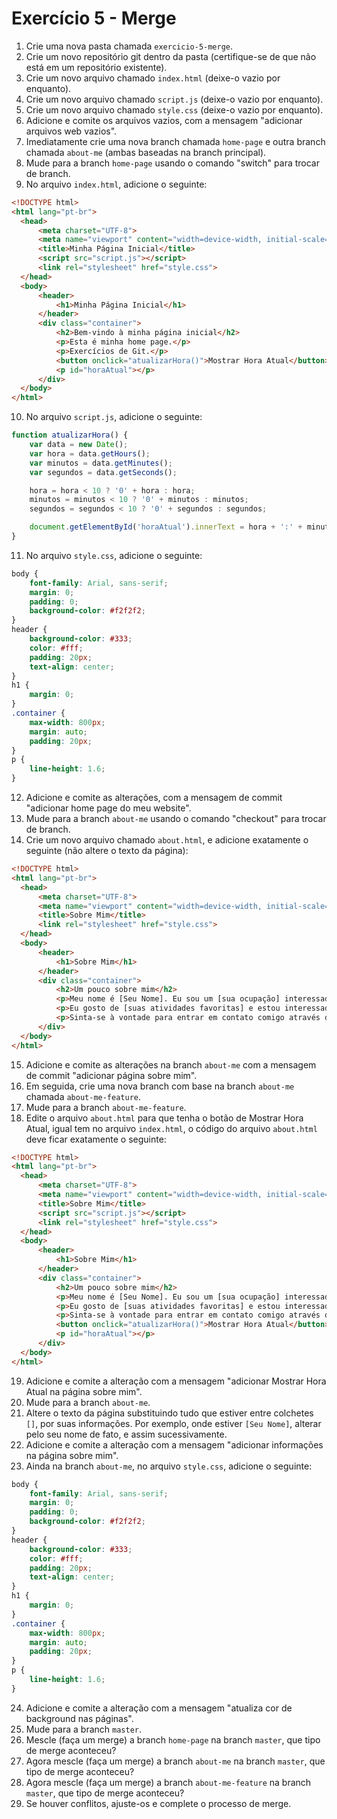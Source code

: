 # Exercício 5 - Merge

1. Crie uma nova pasta chamada `exercicio-5-merge`.
2. Crie um novo repositório git dentro da pasta (certifique-se de que não está em um repositório existente).
3. Crie um novo arquivo chamado `index.html` (deixe-o vazio por enquanto).
4. Crie um novo arquivo chamado `script.js` (deixe-o vazio por enquanto).
5. Crie um novo arquivo chamado `style.css` (deixe-o vazio por enquanto).
6. Adicione e comite os arquivos vazios, com a mensagem "adicionar arquivos web vazios".
7. Imediatamente crie uma nova branch chamada `home-page` e outra branch chamada `about-me` (ambas baseadas na branch principal).
8. Mude para a branch `home-page` usando o comando "switch" para trocar de branch.
9. No arquivo `index.html`, adicione o seguinte:

```html
<!DOCTYPE html>
<html lang="pt-br">
  <head>
      <meta charset="UTF-8">
      <meta name="viewport" content="width=device-width, initial-scale=1.0">
      <title>Minha Página Inicial</title>
      <script src="script.js"></script>
      <link rel="stylesheet" href="style.css">
  </head>
  <body>
      <header>
          <h1>Minha Página Inicial</h1>
      </header>
      <div class="container">
          <h2>Bem-vindo à minha página inicial</h2>
          <p>Esta é minha home page.</p>
          <p>Exercícios de Git.</p>
          <button onclick="atualizarHora()">Mostrar Hora Atual</button>
          <p id="horaAtual"></p>
      </div>
  </body>
</html>

```

10. No arquivo `script.js`, adicione o seguinte:

```javascript
function atualizarHora() {
    var data = new Date();
    var hora = data.getHours();
    var minutos = data.getMinutes();
    var segundos = data.getSeconds();

    hora = hora < 10 ? '0' + hora : hora;
    minutos = minutos < 10 ? '0' + minutos : minutos;
    segundos = segundos < 10 ? '0' + segundos : segundos;

    document.getElementById('horaAtual').innerText = hora + ':' + minutos + ':' + segundos;
}

```

11. No arquivo `style.css`, adicione o seguinte:

```css
body {
    font-family: Arial, sans-serif;
    margin: 0;
    padding: 0;
    background-color: #f2f2f2;
}
header {
    background-color: #333;
    color: #fff;
    padding: 20px;
    text-align: center;
}
h1 {
    margin: 0;
}
.container {
    max-width: 800px;
    margin: auto;
    padding: 20px;
}
p {
    line-height: 1.6;
}

```

12. Adicione e comite as alterações, com a mensagem de commit "adicionar home page do meu website".
13. Mude para a branch `about-me` usando o comando "checkout" para trocar de branch.
14. Crie um novo arquivo chamado `about.html`, e adicione exatamente o seguinte (não altere o texto da página):

```html
<!DOCTYPE html>
<html lang="pt-br">
  <head>
      <meta charset="UTF-8">
      <meta name="viewport" content="width=device-width, initial-scale=1.0">
      <title>Sobre Mim</title>
      <link rel="stylesheet" href="style.css">
  </head>
  <body>
      <header>
          <h1>Sobre Mim</h1>
      </header>
      <div class="container">
          <h2>Um pouco sobre mim</h2>
          <p>Meu nome é [Seu Nome]. Eu sou um [sua ocupação] interessado em [seus interesses].</p>
          <p>Eu gosto de [suas atividades favoritas] e estou interessado em aprender mais sobre [áreas de interesse].</p>
          <p>Sinta-se à vontade para entrar em contato comigo através do meu e-mail: [seu e-mail].</p>
      </div>
  </body>
</html>

```

15. Adicione e comite as alterações na branch `about-me` com a mensagem de commit "adicionar página sobre mim".
16. Em seguida, crie uma nova branch com base na branch `about-me` chamada `about-me-feature`.
17. Mude para a branch `about-me-feature`.
18. Edite o arquivo `about.html` para que tenha o botão de Mostrar Hora Atual, igual tem no arquivo `index.html`, o código do arquivo `about.html` deve ficar exatamente o seguinte:

```html
<!DOCTYPE html>
<html lang="pt-br">
  <head>
      <meta charset="UTF-8">
      <meta name="viewport" content="width=device-width, initial-scale=1.0">
      <title>Sobre Mim</title>
      <script src="script.js"></script>
      <link rel="stylesheet" href="style.css">
  </head>
  <body>
      <header>
          <h1>Sobre Mim</h1>
      </header>
      <div class="container">
          <h2>Um pouco sobre mim</h2>
          <p>Meu nome é [Seu Nome]. Eu sou um [sua ocupação] interessado em [seus interesses].</p>
          <p>Eu gosto de [suas atividades favoritas] e estou interessado em aprender mais sobre [áreas de interesse].</p>
          <p>Sinta-se à vontade para entrar em contato comigo através do meu e-mail: [seu e-mail].</p>
          <button onclick="atualizarHora()">Mostrar Hora Atual</button>
          <p id="horaAtual"></p>
      </div>
  </body>
</html>

```

19. Adicione e comite a alteração com a mensagem "adicionar Mostrar Hora Atual na página sobre mim".
20. Mude para a branch `about-me`.
21. Altere o texto da página substituindo tudo que estiver entre colchetes `[]`, por suas informações. Por exemplo, onde estiver `[Seu Nome]`, alterar pelo seu nome de fato, e assim sucessivamente.
22. Adicione e comite a alteração com a mensagem "adicionar informações na página sobre mim".
23. Ainda na branch `about-me`, no arquivo `style.css`, adicione o seguinte:

```css
body {
    font-family: Arial, sans-serif;
    margin: 0;
    padding: 0;
    background-color: #f2f2f2;
}
header {
    background-color: #333;
    color: #fff;
    padding: 20px;
    text-align: center;
}
h1 {
    margin: 0;
}
.container {
    max-width: 800px;
    margin: auto;
    padding: 20px;
}
p {
    line-height: 1.6;
}

```
24. Adicione e comite a alteração com a mensagem "atualiza cor de background nas páginas".
25. Mude para a branch `master`.
26. Mescle (faça um merge) a branch `home-page` na branch `master`, que tipo de merge aconteceu?
27. Agora mescle (faça um merge) a branch `about-me` na branch `master`, que tipo de merge aconteceu?
28. Agora mescle (faça um merge) a branch `about-me-feature` na branch `master`, que tipo de merge aconteceu?
29. Se houver conflitos, ajuste-os e complete o processo de merge.
